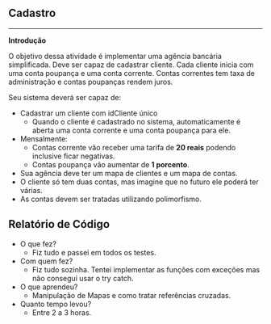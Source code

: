 ## Cadastro
***
**Introdução**

O objetivo dessa atividade é implementar uma agência bancária simplificada. Deve ser capaz de cadastrar cliente. Cada cliente inicia com uma conta poupança e uma conta corrente. Contas correntes tem taxa de administração e contas poupanças rendem juros.

Seu sistema deverá ser capaz de:

- Cadastrar um cliente com idCliente único
  - Quando o cliente é cadastrado no sistema, automaticamente é aberta uma conta corrente e uma conta poupança para ele.
- Mensalmente:
  - Contas corrente vão receber uma tarifa de **20 reais** podendo inclusive ficar negativas.
  - Contas poupança vão aumentar de **1 porcento**.
- Sua agência deve ter um mapa de clientes e um mapa de contas.
- O cliente só tem duas contas, mas imagine que no futuro ele poderá ter várias.
- As contas devem ser tratadas utilizando polimorfismo.

## Relatório de Código

- O que fez?
  - Fiz tudo e passei em todos os testes.
- Com quem fez?
  - Fiz tudo sozinha. Tentei implementar as funções com exceções mas não consegui usar o try catch. 
- O que aprendeu?
  - Manipulação de Mapas e como tratar referências cruzadas. 
- Quanto tempo levou?
  - Entre 2 a 3 horas.